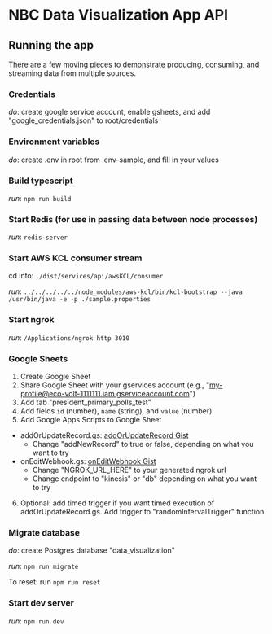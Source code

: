 # NBC Data Visualization App API

## Running the app

There are a few moving pieces to demonstrate producing, consuming, and streaming data from multiple sources.

### Credentials

_do_: create google service account, enable gsheets, and add "google_credentials.json" to root/credentials

### Environment variables

_do_: create .env in root from .env-sample, and fill in your values

### Build typescript

_run_: `npm run build`

### Start Redis (for use in passing data between node processes)

_run_: `redis-server`

### Start AWS KCL consumer stream

cd into: `./dist/services/api/awsKCL/consumer`

_run_: `../../../../../node_modules/aws-kcl/bin/kcl-bootstrap --java /usr/bin/java -e -p ./sample.properties`

### Start ngrok

_run_: `/Applications/ngrok http 3010`

### Google Sheets

1. Create Google Sheet
2. Share Google Sheet with your gservices account (e.g., "my-profile@eco-volt-1111111.iam.gserviceaccount.com")
3. Add tab "president_primary_polls_test"
4. Add fields `id` (number), `name` (string), and `value` (number)
5. Add Google Apps Scripts to Google Sheet

-   addOrUpdateRecord.gs: [addOrUpdateRecord Gist](https://gist.github.com/dtturcotte/d56f39599ccdd39c3f59597f417fdce5)
    -   Change "addNewRecord" to true or false, depending on what you want to try
-   onEditWebhook.gs: [onEditWebhook Gist](https://gist.github.com/dtturcotte/e427078e0f65e8634cd1051aa1e044bc)
    -   Change "NGROK_URL_HERE" to your generated ngrok url
    -   Change endpoint to "kinesis" or "db" depending on what you want to try

6. Optional: add timed trigger if you want timed execution of addOrUpdateRecord.gs. Add trigger to "randomIntervalTrigger" function

### Migrate database

_do_: create Postgres database "data_visualization"

_run_: `npm run migrate`

To reset: run `npm run reset`

### Start dev server

_run_: `npm run dev`
